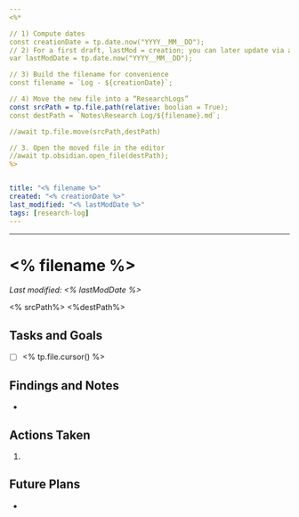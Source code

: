 ```yaml
---
<%* 

// 1) Compute dates
const creationDate = tp.date.now("YYYY__MM__DD");
// 2) For a first draft, lastMod = creation; you can later update via a save-trigger
var lastModDate = tp.date.now("YYYY__MM__DD");

// 3) Build the filename for convenience
const filename = `Log - ${creationDate}`;

// 4) Move the new file into a “ResearchLogs” 
const srcPath = tp.file.path(relative: boolian = True);
const destPath = `Notes\Research Log/${filename}.md`;

//await tp.file.move(srcPath,destPath)

// 3. Open the moved file in the editor
//await tp.obsidian.open_file(destPath);
%>


title: "<% filename %>"
created: "<% creationDate %>"
last_modified: "<% lastModDate %>"
tags: [research-log]
---
```



---
# <% filename %>  
_Last modified: <% lastModDate %>_

<% srcPath%>
<%destPath%>
## Tasks and Goals
- [ ] <% tp.file.cursor() %>

## Findings and Notes
- 

## Actions Taken
1. 

## Future Plans
- 
